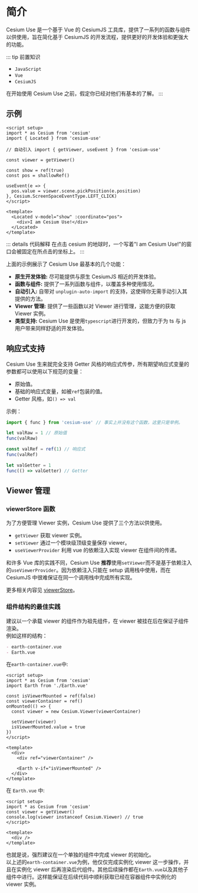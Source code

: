 # 简介

Cesium Use 是一个基于 Vue 的 CesiumJS 工具库，提供了一系列的函数与组件以供使用，旨在简化基于 CesiumJS 的开发流程，提供更好的开发体验和更强大的功能。

::: tip 前置知识

- `JavaScript`
- `Vue`
- `CesiumJS`

在开始使用 Cesium Use 之前，假定你已经对他们有基本的了解。
:::

## 示例

```vue {5,7,12,18-20}
<script setup>
import * as Cesium from 'cesium'
import { Located } from 'cesium-use'

// 自动引入 import { getViewer, useEvent } from 'cesium-use'

const viewer = getViewer()

const show = ref(true)
const pos = shallowRef()

useEvent(e => {
  pos.value = viewer.scene.pickPosition(e.position)
}, Cesium.ScreenSpaceEventType.LEFT_CLICK)
</script>

<template>
  <Located v-model="show" :coordinate="pos">
    <div>I am Cesium Use!</div>
  </Located>
</template>
```

::: details 代码解释
在点击 cesium 的地球时，一个写着"I am Cesium Use!"的窗口会被固定在所点击的坐标上。
:::

上面的示例展示了 Cesium Use 最基本的几个功能：

- **原生开发体验:** 尽可能提供与原生 CesiumJS 相近的开发体验。
- **函数与组件:** 提供了一系列函数与组件，以覆盖多种使用情况。
- **自动引入:** 自带对 `unplugin-auto-import` 的支持，这使得你无需手动引入其提供的方法。
- **Viewer 管理:** 提供了一些函数以对 Viewer 进行管理，这能方便的获取 Viewer 实例。
- **类型支持:** Cesium Use 是使用`typescript`进行开发的，但致力于为 ts 与 js 用户带来同样舒适的开发体验。

## 响应式支持

Cesium Use 生来就完全支持 Getter 风格的响应式传参，所有期望响应式变量的参数都可以使用以下规范的变量：

- 原始值。
- 基础的响应式变量，如被`ref`包装的值。
- Getter 风格，如`() => val`

示例：

```js
import { func } from 'cesium-use' // 事实上并没有这个函数，这里只是举例。

let valRaw = 1 // 原始值
func(valRaw)

const valRef = ref(1) // 响应式
func(valRef)

let valGetter = 1
func(() => valGetter) // Getter
```

## Viewer 管理

### viewerStore 函数

为了方便管理 Viewer 实例，Cesium Use 提供了三个方法以供使用。

- `getViewer` 获取 viewer 实例。
- `setViewer` 通过一个模块级顶级变量保存 viewer。
- `useViewerProvider` 利用 vue 的依赖注入实现 viewer 在组件间的传递。

和许多 Vue 库的实践不同，Cesium Use **推荐**使用`setViewer`而不是基于依赖注入的`useViewerProvider`。因为依赖注入只能在 setup 调用栈中使用，而在 CesiumJS 中很难保证在同一个调用栈中完成所有实现。

更多相关内容见 [viewerStore](core/viewerStore.md)。

### 组件结构的最佳实践

建议以一个承载 viewer 的组件作为祖先组件，在 viewer 被挂在后在保证子组件渲染。  
例如这样的结构：

```md
- earth-container.vue
- Earth.vue
```

在`earth-container.vue`中:

```vue {5,10-11,19}
<script setup>
import * as Cesium from 'cesium'
import Earth from './Earth.vue'

const isViewerMounted = ref(false)
const viewerContainer = ref()
onMounted(() => {
  const viewer = new Cesium.Viewer(viewerContainer)

  setViewer(viewer)
  isViewerMounted.value = true
})
</script>

<template>
  <div>
    <div ref="viewerContainer" />

    <Earth v-if="isViewerMounted" />
  </div>
</template>
```

在 `Earth.vue` 中:

```vue
<script setup>
import * as Cesium from 'cesium'
const viewer = getViewer()
console.log(viewer instanceof Cesium.Viewer) // true
</script>

<template>
  <div />
</template>
```

也就是说，强烈建议在一个单独的组件中完成 viewer 的初始化。  
以上述的`earth-container.vue`为例，他仅仅完成实例化 viewer 这一步操作，并且在实例化 viewer 后再渲染后代组件。其他后续操作都在`Earth.vue`以及其他子组件中进行。这样能保证在后续代码中顺利获取已经在容器组件中实例化的 viewer 实例。
